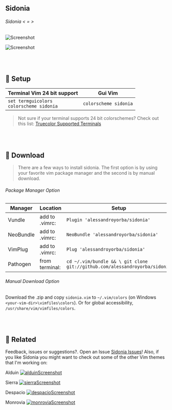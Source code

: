 Sidonia
------
###### Sidonia < = >
![Screenshot](https://cloud.githubusercontent.com/assets/11221489/23108895/75f16c34-f6c8-11e6-85c1-13581c752422.gif)



![Screenshot](https://cloud.githubusercontent.com/assets/11221489/22623122/450031f2-eb04-11e6-9edb-f69f11f37aef.png)

<br>
<br>

:rocket: Setup 
---------------

| Terminal Vim **24 bit support**                      | Gui Vim                   |
|------------------------------------------------------|---------------------------|
| `set termguicolors`<br>`colorscheme sidonia` | `colorscheme sidonia` | 

> Not sure if your terminal supports 24 bit colorschemes? Check out this list: [Truecolor Supported Terminals ](https://gist.github.com/XVilka/8346728)

<br>
<br>

:open_file_folder: Download
-----------------------------------------

> There are a few ways to install sidonia. The first option is by using your favorite vim package manager and the second is by manual download.

###### Package Manager Option

| Manager          | Location        | Setup                                                                      |
|------------------|-----------------|----------------------------------------------------------------------------|
| Vundle           | add to .vimrc:  | `Plugin 'alessandroyorba/sidonia'`                                         |
| NeoBundle        | add to .vimrc:  | `NeoBundle 'alessandroyorba/sidonia'`                                      |
| VimPlug          | add to .vimrc:  | `Plug 'alessandroyorba/sidonia'`                                           |
| Pathogen         | from terminal:  | `cd ~/.vim/bundle && \ git clone git://github.com/alessandroyorba/sidonia` |

###### Manual Download Option
Download the .zip and copy `sidonia.vim` to `~/.vim/colors` (on Windows `<your-vim-dir>\vimfiles\colors`). Or for global accessibility, `/usr/share/vim/vimfiles/colors`.

<br>
<br>

:octopus: Related
-------

Feedback, issues or suggestions?. Open an Issue [Sidonia Issues](https://github.com/AlessandroYorba/Sidonia/issues)! Also, if you like Sidonia you might want to check out some of the other Vim themes that I'm working on:

Alduin
[![alduinScreenshot](https://cloud.githubusercontent.com/assets/11221489/22623111/0918ed14-eb04-11e6-8aa3-a7dbe0b4eb5f.png)](https://github.com/AlessandroYorba/Alduin)

Sierra
[![sierraScreenshot](https://cloud.githubusercontent.com/assets/11221489/22623126/5757dc74-eb04-11e6-8bc3-8c1a69f90fe3.png)](https://github.com/AlessandroYorba/Sierra)

Despacio
[![despacioScreenshot](https://cloud.githubusercontent.com/assets/11221489/22623113/183dcd0a-eb04-11e6-9f9b-19c727592859.png)](https://github.com/AlessandroYorba/Despacio)

Monrovia
[![monroviaScreenshot](https://cloud.githubusercontent.com/assets/11221489/22623120/30098442-eb04-11e6-82af-1b0bf4387ac4.png)](https://github.com/AlessandroYorba/Monrovia)
